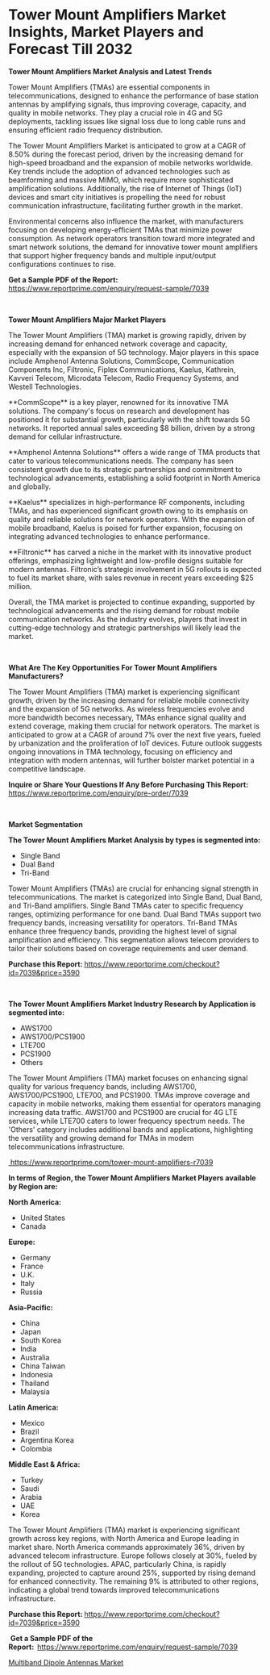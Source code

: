 <p><h1>Tower Mount Amplifiers Market Insights, Market Players and Forecast Till 2032</h1></p><p><strong>Tower Mount Amplifiers Market Analysis and Latest Trends</strong></p>
<p><p>Tower Mount Amplifiers (TMAs) are essential components in telecommunications, designed to enhance the performance of base station antennas by amplifying signals, thus improving coverage, capacity, and quality in mobile networks. They play a crucial role in 4G and 5G deployments, tackling issues like signal loss due to long cable runs and ensuring efficient radio frequency distribution.</p><p>The Tower Mount Amplifiers Market is anticipated to grow at a CAGR of 8.50% during the forecast period, driven by the increasing demand for high-speed broadband and the expansion of mobile networks worldwide. Key trends include the adoption of advanced technologies such as beamforming and massive MIMO, which require more sophisticated amplification solutions. Additionally, the rise of Internet of Things (IoT) devices and smart city initiatives is propelling the need for robust communication infrastructure, facilitating further growth in the market.</p><p>Environmental concerns also influence the market, with manufacturers focusing on developing energy-efficient TMAs that minimize power consumption. As network operators transition toward more integrated and smart network solutions, the demand for innovative tower mount amplifiers that support higher frequency bands and multiple input/output configurations continues to rise.</p></p>
<p><strong>Get a Sample PDF of the Report:&nbsp;</strong> <a href="https://www.reportprime.com/enquiry/request-sample/7039?utm_campaign=3117&utm_medium=2&utm_source=Github&utm_content=ia&utm_term=19032025&utm_id=tower-mount-amplifiers">https://www.reportprime.com/enquiry/request-sample/7039</a></p>
<p>&nbsp;</p>
<p><strong>Tower Mount Amplifiers Major Market Players</strong></p>
<p><p>The Tower Mount Amplifiers (TMA) market is growing rapidly, driven by increasing demand for enhanced network coverage and capacity, especially with the expansion of 5G technology. Major players in this space include Amphenol Antenna Solutions, CommScope, Communication Components Inc, Filtronic, Fiplex Communications, Kaelus, Kathrein, Kavveri Telecom, Microdata Telecom, Radio Frequency Systems, and Westell Technologies.</p><p>**CommScope** is a key player, renowned for its innovative TMA solutions. The company's focus on research and development has positioned it for substantial growth, particularly with the shift towards 5G networks. It reported annual sales exceeding $8 billion, driven by a strong demand for cellular infrastructure.</p><p>**Amphenol Antenna Solutions** offers a wide range of TMA products that cater to various telecommunications needs. The company has seen consistent growth due to its strategic partnerships and commitment to technological advancements, establishing a solid footprint in North America and globally.</p><p>**Kaelus** specializes in high-performance RF components, including TMAs, and has experienced significant growth owing to its emphasis on quality and reliable solutions for network operators. With the expansion of mobile broadband, Kaelus is poised for further expansion, focusing on integrating advanced technologies to enhance performance.</p><p>**Filtronic** has carved a niche in the market with its innovative product offerings, emphasizing lightweight and low-profile designs suitable for modern antennas. Filtronic’s strategic involvement in 5G rollouts is expected to fuel its market share, with sales revenue in recent years exceeding $25 million.</p><p>Overall, the TMA market is projected to continue expanding, supported by technological advancements and the rising demand for robust mobile communication networks. As the industry evolves, players that invest in cutting-edge technology and strategic partnerships will likely lead the market.</p></p>
<p>&nbsp;</p>
<p><strong>What Are The Key Opportunities For Tower Mount Amplifiers Manufacturers?</strong></p>
<p><p>The Tower Mount Amplifiers (TMA) market is experiencing significant growth, driven by the increasing demand for reliable mobile connectivity and the expansion of 5G networks. As wireless frequencies evolve and more bandwidth becomes necessary, TMAs enhance signal quality and extend coverage, making them crucial for network operators. The market is anticipated to grow at a CAGR of around 7% over the next five years, fueled by urbanization and the proliferation of IoT devices. Future outlook suggests ongoing innovations in TMA technology, focusing on efficiency and integration with modern antennas, will further bolster market potential in a competitive landscape.</p></p>
<p><strong>Inquire or Share Your Questions If Any Before Purchasing This Report:</strong> <a href="https://www.reportprime.com/enquiry/pre-order/7039?utm_campaign=3117&utm_medium=2&utm_source=Github&utm_content=ia&utm_term=19032025&utm_id=tower-mount-amplifiers">https://www.reportprime.com/enquiry/pre-order/7039</a></p>
<p>&nbsp;</p>
<p><strong>Market Segmentation</strong></p>
<p><strong>The Tower Mount Amplifiers Market Analysis by types is segmented into:</strong></p>
<p><ul><li>Single Band</li><li>Dual Band</li><li>Tri-Band</li></ul></p>
<p><p>Tower Mount Amplifiers (TMAs) are crucial for enhancing signal strength in telecommunications. The market is categorized into Single Band, Dual Band, and Tri-Band amplifiers. Single Band TMAs cater to specific frequency ranges, optimizing performance for one band. Dual Band TMAs support two frequency bands, increasing versatility for operators. Tri-Band TMAs enhance three frequency bands, providing the highest level of signal amplification and efficiency. This segmentation allows telecom providers to tailor their solutions based on coverage requirements and user demand.</p></p>
<p><strong>Purchase this Report:&nbsp;</strong><a href="https://www.reportprime.com/checkout?id=7039&price=3590&utm_campaign=3117&utm_medium=2&utm_source=Github&utm_content=ia&utm_term=19032025&utm_id=tower-mount-amplifiers">https://www.reportprime.com/checkout?id=7039&price=3590</a></p>
<p>&nbsp;</p>
<p><strong>The Tower Mount Amplifiers Market Industry Research by Application is segmented into:</strong></p>
<p><ul><li>AWS1700</li><li>AWS1700/PCS1900</li><li>LTE700</li><li>PCS1900</li><li>Others</li></ul></p>
<p><p>The Tower Mount Amplifiers (TMA) market focuses on enhancing signal quality for various frequency bands, including AWS1700, AWS1700/PCS1900, LTE700, and PCS1900. TMAs improve coverage and capacity in mobile networks, making them essential for operators managing increasing data traffic. AWS1700 and PCS1900 are crucial for 4G LTE services, while LTE700 caters to lower frequency spectrum needs. The 'Others' category includes additional bands and applications, highlighting the versatility and growing demand for TMAs in modern telecommunications infrastructure.</p></p>
<p><a href="https://www.reportprime.com/tower-mount-amplifiers-r7039?utm_campaign=3117&utm_medium=2&utm_source=Github&utm_content=ia&utm_term=19032025&utm_id=tower-mount-amplifiers">&nbsp;https://www.reportprime.com/tower-mount-amplifiers-r7039</a></p>
<p><strong>In terms of Region, the Tower Mount Amplifiers Market Players available by Region are:</strong></p>
<p>
    <p> <strong> North America: </strong>
        <ul>
            <li>United States</li>
            <li>Canada</li>
        </ul>
        </p> 
    <p> <strong> Europe: </strong>
        <ul>
            <li>Germany</li>
            <li>France</li>
            <li>U.K.</li>
            <li>Italy</li>
            <li>Russia</li>
        </ul>
        </p> 
    <p> <strong> Asia-Pacific: </strong>
        <ul>
            <li>China</li>
            <li>Japan</li>
            <li>South Korea</li>
            <li>India</li>
            <li>Australia</li>
            <li>China Taiwan</li>
            <li>Indonesia</li>
            <li>Thailand</li>
            <li>Malaysia</li>
        </ul>
        </p> 
    <p> <strong> Latin America: </strong>
        <ul>
            <li>Mexico</li>
            <li>Brazil</li>
            <li>Argentina Korea</li>
            <li>Colombia</li>
        </ul>
        </p> 
    <p> <strong> Middle East & Africa: </strong>
        <ul>
            <li>Turkey</li>
            <li>Saudi</li>
            <li>Arabia</li>
            <li>UAE</li>
            <li>Korea</li>
        </ul>
    </p>
    </p>
<p><p>The Tower Mount Amplifiers (TMA) market is experiencing significant growth across key regions, with North America and Europe leading in market share. North America commands approximately 36%, driven by advanced telecom infrastructure. Europe follows closely at 30%, fueled by the rollout of 5G technologies. APAC, particularly China, is rapidly expanding, projected to capture around 25%, supported by rising demand for enhanced connectivity. The remaining 9% is attributed to other regions, indicating a global trend towards improved telecommunications infrastructure.</p></p>
<p><strong>Purchase this Report: </strong><a href="https://www.reportprime.com/checkout?id=7039&price=3590&utm_campaign=3117&utm_medium=2&utm_source=Github&utm_content=ia&utm_term=19032025&utm_id=tower-mount-amplifiers">https://www.reportprime.com/checkout?id=7039&price=3590</a></p>
<p>&nbsp;<strong>Get a Sample PDF of the Report:&nbsp;&nbsp;</strong><a href="https://www.reportprime.com/enquiry/request-sample/7039?utm_campaign=3117&utm_medium=2&utm_source=Github&utm_content=ia&utm_term=19032025&utm_id=tower-mount-amplifiers">https://www.reportprime.com/enquiry/request-sample/7039</a></p>
<p><strong></strong></p>
<p><p><a href="https://github.com/leyesamilej/Market-Research-Report-List-1/blob/main/multiband-dipole-antennas-market.md?utm_campaign=3117&utm_medium=2&utm_source=Github&utm_content=ia&utm_term=19032025&utm_id=tower-mount-amplifiers">Multiband Dipole Antennas Market</a></p></p>